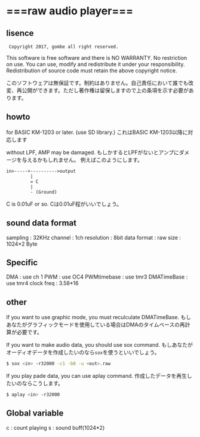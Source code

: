 # ===raw audio player===
## lisence
```
 Copyright 2017, gombe all right reserved.
```
 This software is free software and there is NO WARRANTY.
 No restriction on use. You can use, modify and redistribute it under your responsibility.
 Redistribution of source code must retain the above copyright notice.

このソフトウェアは無保証です。制約はありません。自己責任において誰でも改変、再公開ができます。ただし著作権は留保しますので上の条項を示す必要があります。

## howto

for BASIC KM-1203 or later. (use SD library.)
これはBASIC KM-1203以降に対応します

without LPF, AMP may be damaged.
もしかするとLPFがないとアンプにダメージを与えるかもしれません。
例えばこのようにします。
```
in>-----+---------->output
         |
         = C
         |
         - (Ground)
```
C is 0.01uF or so.
Cは0.01uF程がいいでしょう。

## sound data format
 sampling    : 32KHz
 channel     : 1ch
 resolution  : 8bit
 data format : raw
 size        : 1024*2 Byte

## Specific
 DMA         : use ch 1
 PWM         : use OC4
 PWMtimebase : use tmr3
 DMATimeBase : use tmr4
 clock freq  : 3.58*16

## other
  If you want to use graphic mode,
 you must reculculate DMATimeBase.
もしあなたがグラフィックモードを使用している場合はDMAのタイムベースの再計算が必要です。

  If you want to make audio data,
 you should use sox command.
 もしあなたがオーディオデータを作成したいのなら`sox`を使うといいでしょう。
```sh
$ sox <in> -r32000 -c1 -b8 -u <out>.raw
```

  If you play pade data, you 
 can use aplay command.
 作成したデータを再生したいのならこうします。
```sh
$ aplay <in> -r32000
```

## Global variable
 c : count playing
 s : sound buff(1024*2) 
